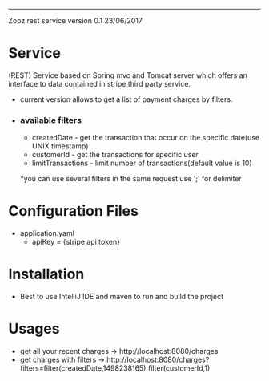 ---
Zooz rest service version 0.1 23/06/2017

Service
=======
(REST) Service based on Spring mvc and Tomcat server which offers an interface to data contained in stripe third party service.
+ current version allows to get a list of payment charges by filters.
 + ### available filters
    * createdDate - get the transaction that occur on the specific date(use UNIX timestamp)
    * customerId - get the transactions for specific user
    * limitTransactions - limit number of transactions(default value is 10)

     *you can use several filters in the same request use ';' for delimiter

Configuration Files
==================
+ application.yaml
    * apiKey = {stripe api token}

Installation
==================
+ Best to use IntelliJ IDE and maven to run and build the project

Usages
==================
+ get all your recent charges -> http://localhost:8080/charges
+ get charges with filters -> http://localhost:8080/charges?filters=filter(createdDate,1498238165);filter(customerId,1)
